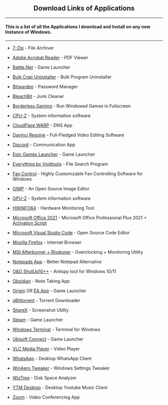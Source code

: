 # <h2 align ="center"> Download Links of Applications </h2>

***

 <h4> This is a list of all the Applications I download and Install on any new Instance of Windows. </h4>
 
***

- [7-Zip](https://www.7-zip.org/download.html) - File Archiver

- [Adobe Acrobat Reader](https://get.adobe.com/reader/) - PDF Viewer

- [Battle.Net](https://www.blizzard.com/en-us/apps/battle.net/desktop) - Game Launcher

- [Bulk Crap Uninstaller](https://github.com/Klocman/Bulk-Crap-Uninstaller/releases) - Bulk Program Uninstaller

- [Bitwarden](https://bitwarden.com/download/) - Password Manager

- [BleachBit](https://www.bleachbit.org/download/windows) - Junk Cleaner

- [Borderless Gaming](https://github.com/Codeusa/Borderless-Gaming/releases) - Run Windowed Games in Fullscreen

- [CPU-Z](https://www.cpuid.com/softwares/cpu-z.html) - System information software

- [CloudFlare WARP](https://1.1.1.1/) - DNS App

- [Davinci Resolve](https://www.blackmagicdesign.com/products/davinciresolve#) - Full-Fledged Video Editing Software 

- [Discord](https://discord.com/download) - Communication App

- [Epic Games Launcher](https://store.epicgames.com/en-US/download) - Game Launcher

- [Everything by Voidtools](https://www.voidtools.com/) - File Search Program

- [Fan Control](https://github.com/Rem0o/FanControl.Releases) - Highly Customizable Fan Controlling Software for Windows

- [GIMP](https://www.gimp.org/downloads/) - An Open Source Image Editor

- [GPU-Z](https://www.techpowerup.com/download/techpowerup-gpu-z/) - System information software

- [HWiNFO64](https://www.hwinfo.com/download/) - Hardware Monitoring Tool

- [Microsoft Office 2021](https://tb.rg-adguard.net/public.php) - Microsoft Office Professional Plus 2021 + [Activation Script](https://github.com/massgravel/Microsoft-Activation-Scripts/releases/tag/1.6)

- [Microsoft Visual Studio Code](https://code.visualstudio.com/download) - Open Source Code Editor

- [Mozilla Firefox](https://www.mozilla.org/en-US/firefox/new/) - Internet Browser

- [MSI Afterburner + Rivatuner](https://www.msi.com/Landing/afterburner/graphics-cards) - Overclocking + Monitoring Utility

- [Notepads App](https://apps.microsoft.com/store/detail/notepads-app/9NHL4NSC67WM?hl=en-in&gl=IN) - Better Notepad Alternative

- [O&O ShutUp10++](https://www.oo-software.com/en/shutup10) - Antispy tool for Windows 10/11

- [Obsidian](https://obsidian.md/download) - Note Taking App

- [Origin](https://www.origin.com/ind/en-us/store/download) OR [EA App](https://www.ea.com/ea-app) - Game Launcher

- [qBittorrent](https://www.fosshub.com/qBittorrent.html) - Torrent Downloader

- [ShareX](https://github.com/ShareX/ShareX/releases/) - Screenshot Utility

- [Steam](https://store.steampowered.com/about/) - Game Launcher

- [Windows Terminal](https://apps.microsoft.com/store/detail/windows-terminal/9N0DX20HK701?hl=en-in&gl=in) - Terminal for Windows

- [Ubisoft Connect](https://ubisoftconnect.com/en-US/) - Game Launcher

- [VLC Media Player](https://get.videolan.org/vlc/3.0.17.4/win32/vlc-3.0.17.4-win32.exe) - Video Player

- [WhatsApp](https://apps.microsoft.com/store/detail/whatsapp-desktop/9NKSQGP7F2NH) - Desktop WhatsApp Client

- [WinAero Tweaker](https://diskanalyzer.com/download) - Windows Settings Tweaker

- [WizTree](https://diskanalyzer.com/download) - Disk Space Analyzer

- [YTM Desktop](https://github.com/ytmdesktop/ytmdesktop/releases/tag/v1.13.0) - Desktop Youtube Music Client

- [Zoom](https://zoom.us/download) - Video Conferencing App
